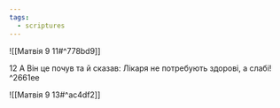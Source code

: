 ```yaml
---
tags:
  - scriptures
---
```


![[Матвія 9 11#^778bd9]]

12 А Він це почув та й сказав: Лікаря не потребують здорові, а слабі! ^2661ee

![[Матвія 9 13#^ac4df2]]